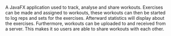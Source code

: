 A JavaFX application used to track, analyse and share workouts. 
Exercises can be made and assigned to workouts, these workouts can then be started to log reps and sets for the exercises.
Afterward statistics will display about the exercises. 
Furthermore, workouts can be uploaded to and received from a server.
This makes it so users are able to share workouts with each other.
